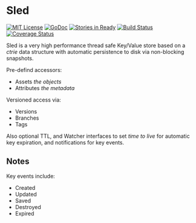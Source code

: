 # Sled 
[![MIT License](https://img.shields.io/badge/license-MIT-blue.svg)](./LICENSE)
[![GoDoc](https://godoc.org/github.com/Avalanche-io/sled?status.svg)](https://godoc.org/github.com/Avalanche-io/sled)
[![Stories in Ready](https://badge.waffle.io/Avalanche-io/sled.png?label=ready&title=Ready)](https://waffle.io/Avalanche-io/sled)
[![Build Status](https://travis-ci.org/Avalanche-io/sled.svg?branch=master)](https://travis-ci.org/Avalanche-io/sled)
[![Coverage Status](https://coveralls.io/repos/github/Avalanche-io/sled/badge.svg?branch=master)](https://coveralls.io/github/Avalanche-io/sled?branch=master)


Sled is a very high performance thread safe Key/Value store based on a _ctrie_ data structure with automatic persistence to disk via non-blocking snapshots.

Pre-defind accessors:

- Assets _the objects_
- Attributes _the metadata_

Versioned access via:

- Versions
- Branches 
- Tags

Also optional TTL, and Watcher interfaces to set _time to live_ for automatic key expiration, and notifications for key events.

## Notes

Key events include:

- Created
- Updated
- Saved
- Destroyed
- Expired

